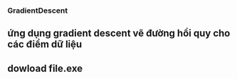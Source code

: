 ### GradientDescent
## ứng dụng gradient descent vẽ đường hồi quy cho các điểm dữ liệu
## dowload file.exe 
